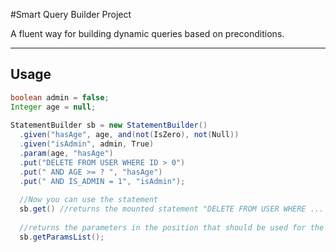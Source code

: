#Smart Query Builder Project

A fluent way for building dynamic queries based on preconditions.

---

## Usage

```java
boolean admin = false;
Integer age = null;
  
StatementBuilder sb = new StatementBuilder()
  .given("hasAge", age, and(not(IsZero), not(Null))
  .given("isAdmin", admin, True)
  .param(age, "hasAge")
  .put("DELETE FROM USER WHERE ID > 0")
  .put(" AND AGE >= ? ", "hasAge")
  .put(" AND IS_ADMIN = 1", "isAdmin");
  
  //Now you can use the statement
  sb.get() //returns the mounted statement "DELETE FROM USER WHERE ... "
  
  //returns the parameters in the position that should be used for the built statement
  sb.getParamsList();
 ```
 
 


